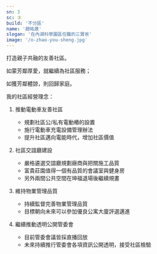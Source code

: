 ```yaml
---
sn: 3
sc: ③
build: '不分區'
name: '趙祐晟'
slogan: '在內湖科學園區任職的三寶爸'
image: '/o-zhao-you-sheng.jpg'
---
```

打造親子共融的友善社區。

如蒙芳鄰厚愛，就繼續為社區服務；

如獲芳鄰體諒，則回歸家庭。


我的社區經營理念：
1. 推動電動車友善社區 　
   - 規劃社區公/私有電動樁的設置 　
   - 施行電動車充電設備管理辦法 　
   - 提升社區邁向電能時代，增加社區價值

2. 社區交誼廳建設 　
   - 嚴格遴選交誼廳規劃廠商與把關施工品質 　
   - 富貴莊園值得一個有品質的會議室與健身房 　
   - 另外兩間公共空間在坤福退場後繼續規畫

3. 維持物業管理品質 　
   - 持續監督完善物業管理品質 　
   - 目標朝向未來可以參加優良公寓大廈評選邁進

4. 繼續推動透明公開管委會 　
   - 目前管委會議皆採直播回放 　
   - 未來持續推行管委會各項資訊公開透明，接受社區檢驗